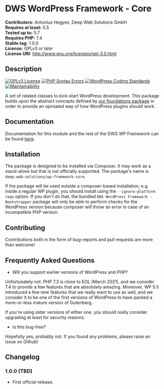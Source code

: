 # DWS WordPress Framework - Core

**Contributors:** Antonius Hegyes, Deep Web Solutions GmbH  
**Requires at least:** 5.5  
**Tested up to:** 5.7  
**Requires PHP:** 7.4  
**Stable tag:** 1.0.0  
**License:** GPLv3 or later  
**License URI:** http://www.gnu.org/licenses/gpl-3.0.html  


## Description

[![GPLv3 License](https://img.shields.io/badge/License-GPL%20v3-yellow.svg)](https://opensource.org/licenses/)
[![PHP Syntax Errors](https://github.com/deep-web-solutions/wordpress-framework-core/actions/workflows/php-syntax-errors.yml/badge.svg)](https://github.com/deep-web-solutions/wordpress-framework-core/actions/workflows/php-syntax-errors.yml)
[![WordPress Coding Standards](https://github.com/deep-web-solutions/wordpress-framework-core/actions/workflows/wordpress-coding-standards.yml/badge.svg)](https://github.com/deep-web-solutions/wordpress-framework-core/actions/workflows/wordpress-coding-standards.yml)
[![Maintainability](https://api.codeclimate.com/v1/badges/c3620e6e9a7b88f8e60c/maintainability)](https://codeclimate.com/github/deep-web-solutions/wordpress-framework-core/maintainability)

A set of related classes to kick-start WordPress development. This package builds upon the abstract concepts defined by
[our foundations package](https://github.com/deep-web-solutions/wordpress-framework-foundations) in order to provide an
opiniated way of how WordPress plugins should work.


## Documentation

Documentation for this module and the rest of the DWS WP Framework can be found [here](https://framework.deep-web-solutions.com/core-module/motivation-and-how-to-use).


## Installation

The package is designed to be installed via Composer. It may work as a stand-alone but that is not officially supported.
The package's name is `deep-web-solutions/wp-framework-core`.

If the package will be used outside a composer-based installation, e.g. inside a regular WP plugin, you should install
using the `--ignore-platform-reqs` option. If you don't do that, the bundled `DWS WordPress Framework - Bootstrapper` package
will only be able to perform checks for the WordPress version because composer will throw an error in case of an incompatible PHP version.


## Contributing 

Contributions both in the form of bug-reports and pull requests are more than welcome!


## Frequently Asked Questions

- Will you support earlier versions of WordPress and PHP?

Unfortunately not. PHP 7.3 is close to EOL (March 2021), and we consider 7.4 to provide a few features that are absolutely amazing.
Moreover, WP 5.5 introduced a few new features that we really want to use as well, and we consider it to be one of the first versions
of WordPress to have packed a more-or-less mature version of Gutenberg.

If you're using older versions of either one, you should really consider upgrading at least for security reasons.

- Is this bug-free?

Hopefully yes, probably not. If you found any problems, please raise an issue on Github!


## Changelog

### 1.0.0 (TBD) 
* First official release.